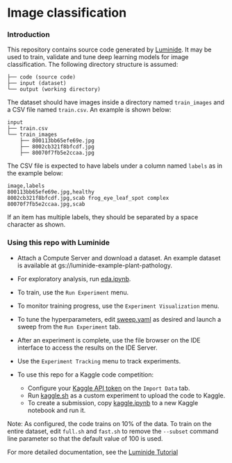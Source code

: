 # Image classification

### Introduction
This repository contains source code generated by [Luminide](https://luminide.com). It may be used to train, validate and tune deep learning models for image classification. The following directory structure is assumed:
```
├── code (source code)
├── input (dataset)
└── output (working directory)
```

The dataset should have images inside a directory named `train_images` and a CSV file named `train.csv`. An example is shown below:

```
input
├── train.csv
└── train_images
    ├── 800113bb65efe69e.jpg
    ├── 8002cb321f8bfcdf.jpg
    ├── 80070f7fb5e2ccaa.jpg
```

The CSV file is expected to have labels under a column named `labels` as in the example below:

```
image,labels
800113bb65efe69e.jpg,healthy
8002cb321f8bfcdf.jpg,scab frog_eye_leaf_spot complex
80070f7fb5e2ccaa.jpg,scab
```
If an item has multiple labels, they should be separated by a space character as shown.

### Using this repo with Luminide
- Attach a Compute Server and download a dataset. An example dataset is available at gs://luminide-example-plant-pathology.
- For exploratory analysis, run [eda.ipynb](eda.ipynb).
- To train, use the `Run Experiment` menu.
- To monitor training progress, use the `Experiment Visualization` menu.
- To tune the hyperparameters, edit [sweep.yaml](sweep.yaml) as desired and launch a sweep from the `Run Experiment` tab.
- After an experiment is complete, use the file browser on the IDE interface to access the results on the IDE Server.
- Use the `Experiment Tracking` menu to track experiments.

- To use this repo for a Kaggle code competition:
    - Configure your [Kaggle API token](https://github.com/Kaggle/kaggle-api) on the `Import Data` tab.
    - Run [kaggle.sh](kaggle.sh) as a custom experiment to upload the code to Kaggle.
    - To create a submission, copy [kaggle.ipynb](kaggle.ipynb) to a new Kaggle notebook and run it.

Note: As configured, the code trains on 10% of the data. To train on the entire dataset, edit `full.sh` and `fast.sh` to remove the `--subset` command line parameter so that the default value of 100 is used.


For more detailed documentation, see the [Luminide Tutorial](https://docs.luminide.com/docs/tutorial)
